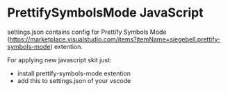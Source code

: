 # PrettifySymbolsMode JavaScript

settings.json contains config for Prettify Symbols Mode (https://marketplace.visualstudio.com/items?itemName=siegebell.prettify-symbols-mode) extention.

For applying new javascript skit just:
* install prettify-symbols-mode extention
* add this to settings.json of your vscode
